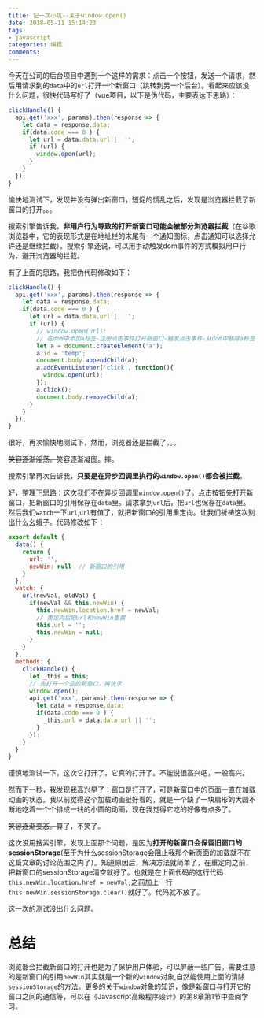 ```yaml
---
title: 记一次小坑--关于window.open()
date: 2018-05-11 15:14:23
tags: 
- javascript
categories: 编程
comments:
---
```


今天在公司的后台项目中遇到一个这样的需求：点击一个按钮，发送一个请求，然后用请求到的`data`中的`url`打开一个新窗口（跳转到另一个后台）。看起来应该没什么问题，很快代码写好了（vue项目，以下是伪代码，主要表达下思路）：

```javascript
clickHandle() {
  api.get('xxx', params).then(response => {
    let data = response.data;
    if(data.code === 0 ) {
      let url = data.data.url || '';
      if (url) {
        window.open(url);
      }
    }
  });
}
```

愉快地测试下，发现并没有弹出新窗口，短促的慌乱之后，发现是浏览器拦截了新窗口的打开。。。

搜索引擎告诉我，**非用户行为导致的打开新窗口可能会被部分浏览器拦截**（在谷歌浏览器中，它的表现形式是在地址栏的末尾有一个通知图标，点击通知可以选择允许还是继续拦截）。搜索引擎还说，可以用手动触发dom事件的方式模拟用户行为，避开浏览器的拦截。

有了上面的思路，我把伪代码修改如下：

```javascript
clickHandle() {
  api.get('xxx', params).then(response => {
    let data = response.data;
    if(data.code === 0 ) {
      let url = data.data.url || '';
      if (url) {
        // window.open(url);
        // 在dom中添加a标签-注册点击事件打开新窗口-触发点击事件-从dom中移除a标签
        let a = document.createElement('a');
        a.id = 'temp';
        document.body.appendChild(a);
        a.addEventListener('click', function(){
          window.open(url);
        });
        a.click();
        document.body.removeChild(a);
      }
    }
  });
}
```

很好，再次愉快地测试下，然而，浏览器还是拦截了。。。

~~笑容逐渐淫荡。~~笑容逐渐凝固。摔。

搜索引擎再次告诉我，**只要是在异步回调里执行的`window.open()`都会被拦截**。

好，整理下思路：这次我们不在异步回调里`window.open()`了。点击按钮先打开新窗口，把新窗口的引用保存在`data`里。请求拿到`url`后，把`url`也保存在`data`里。然后我们`watch`一下`url`,`url`有值了，就把新窗口的引用重定向。让我们祈祷这次别出什么幺蛾子。代码修改如下：

```javascript
export default {
  data() {
    return {
      url: '',
      newWin: null  // 新窗口的引用
    }
  },
  watch: {
    url(newVal, oldVal) {
      if(newVal && this.newWin) {
        this.newWin.location.href = newVal;
        // 重定向后把url和newWin重置
        this.url = '';
        this.newWin = null;
      }
    }
  },
  methods: {
    clickHandle() {
      let _this = this;
      // 先打开一个空的新窗口，再请求
      window.open();
      api.get('xxx', params).then(response => {
        let data = response.data;
        if(data.code === 0 ) {
          _this.url = data.data.url || '';
        }
      });
    }
  }
}
```

谨慎地测试一下，这次它打开了，它真的打开了。不能说很高兴吧，一般高兴。

然而下一秒，我发现我高兴早了：窗口是打开了，可是新窗口中的页面一直在加载动画的状态。我以前觉得这个加载动画挺好看的，就是一个缺了一块扇形的大圆不断地吃着一个个排成一线的小圆的动画，现在我觉得它吃的好像有点多了。

~~笑容逐渐变态。~~算了，不笑了。

这次没用搜索引擎，发现上面那个问题，是因为**打开的新窗口会保留旧窗口的sessionStorage**(至于为什么sessionStorage会阻止我那个新页面的加载就不在这篇文章的讨论范围之内了）。知道原因后，解决方法就简单了，在重定向之前，把新窗口的sessionStorage清空就好了。也就是在上面代码的这行代码`this.newWin.location.href = newVal;`之前加上一行`this.newWin.sessionStorage.clear()`就好了。代码就不放了。

这一次的测试没出什么问题。

# 总结
浏览器会拦截新窗口的打开也是为了保护用户体验，可以屏蔽一些广告。需要注意的是新窗口的引用`newWin`其实就是一个新的`window`对象,自然能使用上面的清除`sessionStorage`的方法。更多的关于`window`对象的知识，像是新窗口与打开它的窗口之间的通信等，可以在《Javascript高级程序设计》的第8章第1节中查阅学习。


